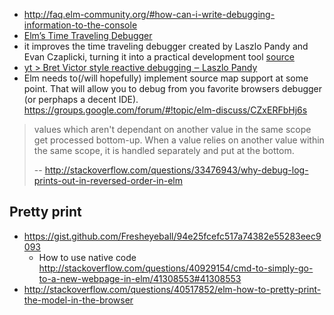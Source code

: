 - http://faq.elm-community.org/#how-can-i-write-debugging-information-to-the-console
- [Elm’s Time Traveling Debugger](http://debug.elm-lang.org/)
- it improves the time traveling debugger created by Laszlo Pandy and Evan Czaplicki, turning it into a practical development tool [source](http://elm-lang.org/blog/time-travel-made-easy)
- [yt > Bret Victor style reactive debugging ‒ Laszlo Pandy](https://youtu.be/lK0vph1zR8s)
- Elm needs to(/will hopefully) implement source map support at some point. That will allow you to debug from you favorite browsers debugger (or perphaps a decent IDE). https://groups.google.com/forum/#!topic/elm-discuss/CZxERFbHj6s

>values which aren't dependant on another value in the same scope get processed bottom-up. When a value relies on another value within the same scope, it is handled separately and put at the bottom.
>
>-- http://stackoverflow.com/questions/33476943/why-debug-log-prints-out-in-reversed-order-in-elm

## Pretty print

- https://gist.github.com/Fresheyeball/94e25fcefc517a74382e55283eec9093
  - How to use native code http://stackoverflow.com/questions/40929154/cmd-to-simply-go-to-a-new-webpage-in-elm/41308553#41308553
- http://stackoverflow.com/questions/40517852/elm-how-to-pretty-print-the-model-in-the-browser
